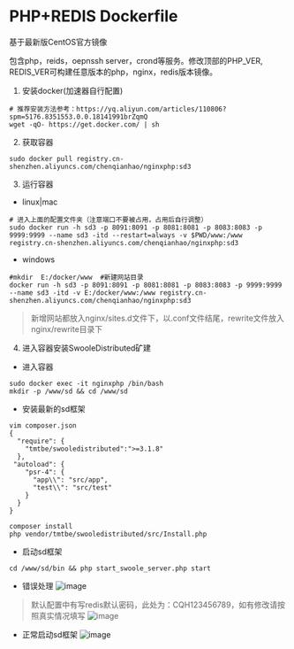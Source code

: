 
PHP+REDIS Dockerfile
=================

基于最新版CentOS官方镜像

包含php，reids，oepnssh server，crond等服务。修改顶部的PHP_VER, REDIS_VER可构建任意版本的php，nginx，redis版本镜像。

1. 安装docker(加速器自行配置)

```
# 推荐安装方法参考：https://yq.aliyun.com/articles/110806?spm=5176.8351553.0.0.18141991brZqmQ
wget -qO- https://get.docker.com/ | sh
```
2. 获取容器

```
sudo docker pull registry.cn-shenzhen.aliyuncs.com/chenqianhao/nginxphp:sd3
```

3. 运行容器

- linux|mac
```
# 进入上面的配置文件夹（注意端口不要被占用，占用后自行调整）
sudo docker run -h sd3 -p 8091:8091 -p 8081:8081 -p 8083:8083 -p 9999:9999 --name sd3 -itd --restart=always -v $PWD/www:/www registry.cn-shenzhen.aliyuncs.com/chenqianhao/nginxphp:sd3

```
-  windows  
```
#mkdir  E:/docker/www  #新建网站目录
docker run -h sd3 -p 8091:8091 -p 8081:8081 -p 8083:8083 -p 9999:9999 --name sd3 -itd -v E:/docker/www:/www registry.cn-shenzhen.aliyuncs.com/chenqianhao/nginxphp:sd3
```
> 新增网站都放入nginx/sites.d文件下，以.conf文件结尾，rewrite文件放入nginx/rewrite目录下

4. 进入容器安装SwooleDistributed矿建
* 进入容器
```
sudo docker exec -it nginxphp /bin/bash
mkdir -p /www/sd && cd /www/sd
```
* 安装最新的sd框架
```
vim composer.json
{
  "require": {
    "tmtbe/swooledistributed":">=3.1.8"
  },
 "autoload": {
    "psr-4": {
      "app\\": "src/app",
      "test\\": "src/test"
    }
  }
}
```
```
composer install
php vendor/tmtbe/swooledistributed/src/Install.php
```
* 启动sd框架
```
cd /www/sd/bin && php start_swoole_server.php start
```
* 错误处理
![image](http://oxnd75eqj.bkt.clouddn.com/UC20180402_145545.png)
> 默认配置中有写redis默认密码，此处为：CQH123456789，如有修改请按照真实情况填写
![image](http://oxnd75eqj.bkt.clouddn.com/UC20180402_150131.png)

* 正常启动sd框架
![image](http://oxnd75eqj.bkt.clouddn.com/UC20180402_150231.png)
